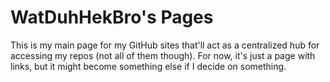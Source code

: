 # WatDuhHekBro's Pages
This is my main page for my GitHub sites that'll act as a centralized hub for accessing my repos (not all of them though). For now, it's just a page with links, but it might become something else if I decide on something.
